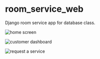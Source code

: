 # room_service_web

Django room service app for database class.

![home screen](https://imgur.com/download/l29oHfD/Room+Service+Web)

![customer dashboard](https://imgur.com/download/Uh7u8Yu/Room%20Service%20Web)

![request a service](https://imgur.com/download/KO5F7Kw/Room%20Service%20Web)
